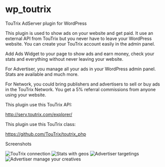 # wp_toutrix
TouTrix AdServer plugin for WordPress

This plugin is used to show ads on your website and get paid. It use an external API from TouTrix but you never have to leave your WordPress website. You can create your TouTrix account easily in the admin panel.

Add Ads Widget to your page to show ads and earn money, check your stats and everything without never leaving your website.

For Advertiser, you manage all your ads in your WordPress admin panel. Stats are available and much more.

For Network, you could bring publishers and advertisers to sell or buy ads in the TouTrix Network. You get a 5% referral commissions from anyone using your website.

This plugin use this TouTrix API:

http://serv.toutrix.com/explorer/


This plugin use this TouTrix class:

https://github.com/TouTrix/toutrix_php

Screenshots

![TouTrix connection](http://toutrix.com/wp-content/uploads/2015/10/TouTrix-plugin-1.png "TouTrix connection")
![Stats with geos](http://toutrix.com/wp-content/uploads/2015/10/TouTrix-plugin-stats-geo.png "Stats with geos")
![Advertiser targetings](http://toutrix.com/wp-content/uploads/2015/10/TouTrix-plugin-targets.png "Advertiser targetings")
![Advertiser manage your creatives](http://toutrix.com/wp-content/uploads/2015/10/TouTrix-plugin-creative.png "Advertiser manage your creatives")


